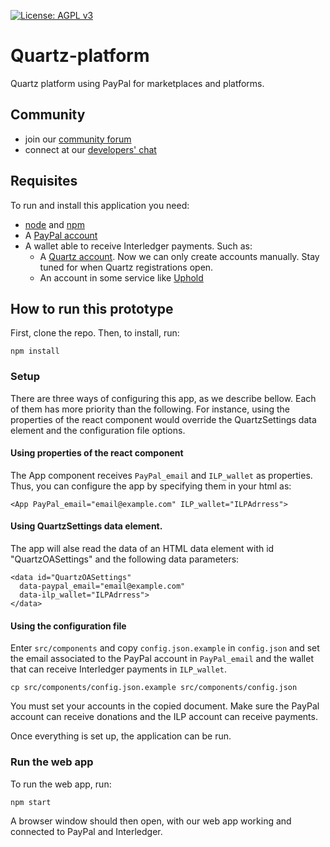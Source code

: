 [![License: AGPL v3](https://img.shields.io/github/license/DecentralizedScience/Prototype?color=blue)](http://www.gnu.org/licenses/agpl-3.0)

# Quartz-platform
Quartz platform using PayPal for marketplaces and platforms.

## Community
* join our [community forum](https://discuss.decentralized.science/)
* connect at our [developers' chat](https://dec-sci.zulipchat.com/#narrow/stream/238971-development)

## Requisites
To run and install this application you need:

* [node](https://nodejs.org) and [npm](https://www.npmjs.com/)
* A [PayPal account](https://www.paypal.com/webapps/mpp/account-selection)
* A wallet able to receive Interledger payments. Such as:
  * A [Quartz account](https://quartz.to/). Now we can only create accounts manually. Stay tuned for when Quartz registrations open.
  * An account in some service like [Uphold](https://uphold.com/es)

## How to run this prototype
First, clone the repo. Then, to install, run:
```
npm install
```

### Setup
There are three ways of configuring this app, as we describe bellow. Each of them has more priority than the following. For instance, using the properties of the react component would override the QuartzSettings data element and the configuration file options.

#### Using properties of the react component
The App component receives `PayPal_email` and `ILP_wallet` as properties. Thus, you can configure the app by specifying them in your html as:

```
<App PayPal_email="email@example.com" ILP_wallet="ILPAdrress">
```

#### Using QuartzSettings data element.
The app will alse read the data of an HTML data element with id "QuartzOASettings" and the following data parameters:

```
<data id="QuartzOASettings"
  data-paypal_email="email@example.com"
  data-ilp_wallet="ILPAdrress">
</data>
```


#### Using the configuration file

Enter `src/components` and copy `config.json.example` in `config.json` and set the email associated to the PayPal account in `PayPal_email` and the wallet that can receive Interledger payments in `ILP_wallet`.

```
cp src/components/config.json.example src/components/config.json
```

You must set your accounts in the copied document. Make sure the PayPal account can receive donations and the ILP account can receive payments.

Once everything is set up, the application can be run.


### Run the web app
To run the web app, run:
```
npm start
```

A browser window should then open, with our web app working and connected to PayPal and Interledger.
